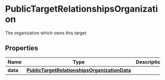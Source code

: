 

# PublicTargetRelationshipsOrganization

The organization which owns this target

## Properties

| Name | Type | Description | Notes |
|------------ | ------------- | ------------- | -------------|
|**data** | [**PublicTargetRelationshipsOrganizationData**](PublicTargetRelationshipsOrganizationData.md) |  |  |



